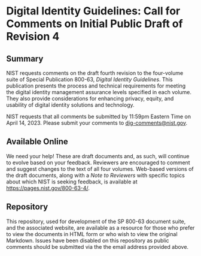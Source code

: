 # Digital Identity Guidelines: Call for Comments on Initial Public Draft of Revision 4

## Summary
NIST requests comments on the draft fourth revision to the four-volume suite of Special Publication 800-63, *Digital Identity Guidelines*.  This publication presents the process and technical requirements for meeting the digital identity management assurance levels specified in each volume. They also provide considerations for enhancing privacy, equity, and usability of digital identity solutions and technology. 

NIST requests that all comments be submitted by 11:59pm Eastern Time on April 14, 2023. Please submit your comments to <dig-comments@nist.gov>. 

## Available Online
We need your help! These are draft documents and, as such, will continue to evolve based on your feedback. Reviewers are encouraged to comment and suggest changes to the text of all four volumes.  Web-based versions of the draft documents, along with a *Note to Reviewers* with specific topics about which NIST is seeking feedback, is available at <https://pages.nist.gov/800-63-4/>.

## Repository
This repository, used for development of the SP 800-63 document suite, and the associated website, are available as a resource for those who prefer to view the documents in 
HTML form or who wish to view the original Markdown. Issues have been disabled on this repository as public comments should be submitted via the the email address provided above.
